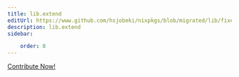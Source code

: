 ```yaml
---
title: lib.extend
editUrl: https://www.github.com/hsjobeki/nixpkgs/blob/migrated/lib/fixed-points.nix#L153C25
description: lib.extend
sidebar:

    order: 8
---
```


<a href="https://www.github.com/hsjobeki/nixpkgs/blob/migrated/lib/fixed-points.nix#L153C25">Contribute Now!</a>



